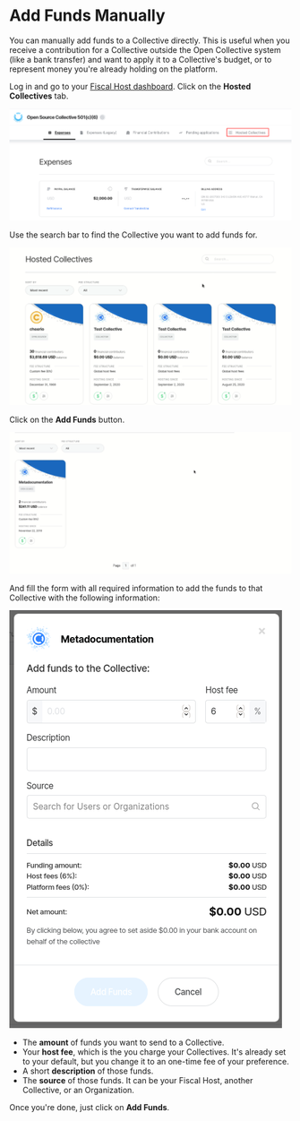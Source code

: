 # Add Funds Manually

You can manually add funds to a Collective directly. This is useful when you receive a contribution for a Collective outside the Open Collective system \(like a bank transfer\) and want to apply it to a Collective's budget, or to represent money you're already holding on the platform.

Log in and go to your [Fiscal Host dashboard](fiscal-host-dashboard.md). Click on the **Hosted Collectives** tab.

![An overview of your Fiscal Host dashboard. The Hosted Collectives tab is the last one listed.](../.gitbook/assets/fiscal-hosts-add-funds-manually-hosted-collectives-2020-09-18.png)

Use the search bar to find the Collective you want to add funds for.

![Using the search bar to find the right Collective.](../.gitbook/assets/fiscal-hosts-add-funds-manually-search-bar-2020-09-20.gif)

Click on the **Add Funds** button.

![After finding the right Collective, clicking on the Add Funds button will open the right form.](../.gitbook/assets/fiscal-hosts-add-funds-manually-add-funds-2020-09-20.gif)

And fill the form with all required information to add the funds to that Collective with the following information:

![The form to manually add funds to a Collective.](../.gitbook/assets/fiscal-hosts-add-funds-manually-addition-form-2020-09-18.png)

* The **amount** of funds you want to send to a Collective.
* Your **host fee**, which is the you charge your Collectives. It's already set to your default, but you change it to an one-time fee of your preference.
* A short **description** of those funds.
* The **source** of those funds. It can be your Fiscal Host, another Collective, or an Organization.

Once you're done, just click on **Add Funds**.

